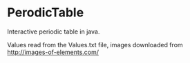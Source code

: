 # PerodicTable
Interactive periodic table in java.

Values read from the Values.txt file, images downloaded from http://images-of-elements.com/
